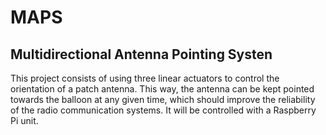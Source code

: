 # MAPS
## Multidirectional Antenna Pointing Systen

This project consists of using three linear actuators to control the orientation of a patch antenna. This way, the antenna can be kept pointed towards the balloon at any given time, which should improve the reliability of the radio communication systems. It will be controlled with a Raspberry Pi unit.
